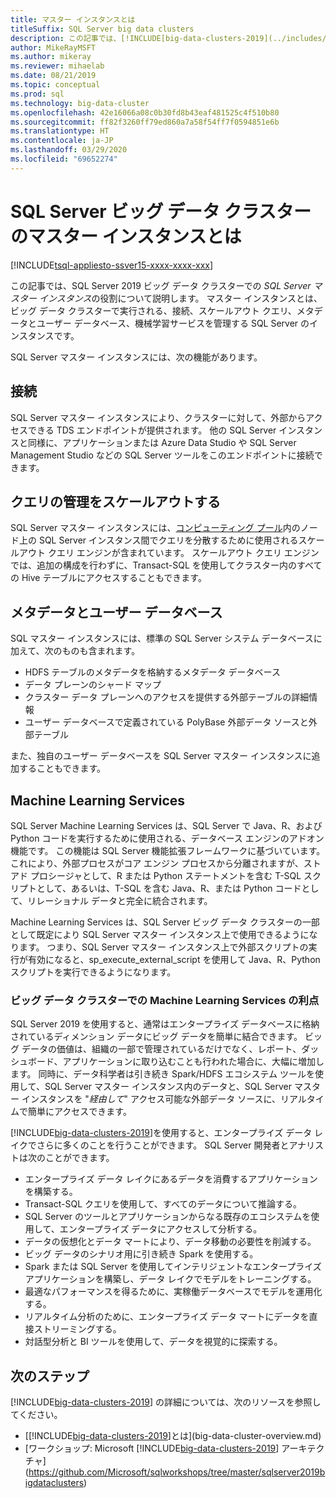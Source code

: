 ```yaml
---
title: マスター インスタンスとは
titleSuffix: SQL Server big data clusters
description: この記事では、[!INCLUDE[big-data-clusters-2019](../includes/ssbigdataclusters-ver15.md)]の SQL Server マスター インスタンスについて説明します。
author: MikeRayMSFT
ms.author: mikeray
ms.reviewer: mihaelab
ms.date: 08/21/2019
ms.topic: conceptual
ms.prod: sql
ms.technology: big-data-cluster
ms.openlocfilehash: 42e16066a08c0b30fd8b43eaf481525c4f510b80
ms.sourcegitcommit: ff82f3260ff79ed860a7a58f54ff7f0594851e6b
ms.translationtype: HT
ms.contentlocale: ja-JP
ms.lasthandoff: 03/29/2020
ms.locfileid: "69652274"
---
```

# <a name="what-is-the-master-instance-in-a-sql-server-big-data-cluster"></a>SQL Server ビッグ データ クラスターのマスター インスタンスとは

[!INCLUDE[tsql-appliesto-ssver15-xxxx-xxxx-xxx](../includes/tsql-appliesto-ssver15-xxxx-xxxx-xxx.md)]

この記事では、SQL Server 2019 ビッグ データ クラスターでの *SQL Server マスター インスタンス*の役割について説明します。 マスター インスタンスとは、ビッグ データ クラスターで実行される、接続、スケールアウト クエリ、メタデータとユーザー データベース、機械学習サービスを管理する SQL Server のインスタンスです。

SQL Server マスター インスタンスには、次の機能があります。

## <a name="connectivity"></a>接続

SQL Server マスター インスタンスにより、クラスターに対して、外部からアクセスできる TDS エンドポイントが提供されます。 他の SQL Server インスタンスと同様に、アプリケーションまたは Azure Data Studio や SQL Server Management Studio などの SQL Server ツールをこのエンドポイントに接続できます。

## <a name="scale-out-query-management"></a>クエリの管理をスケールアウトする

SQL Server マスター インスタンスには、[コンピューティング プール](concept-compute-pool.md)内のノード上の SQL Server インスタンス間でクエリを分散するために使用されるスケールアウト クエリ エンジンが含まれています。 スケールアウト クエリ エンジンでは、追加の構成を行わずに、Transact-SQL を使用してクラスター内のすべての Hive テーブルにアクセスすることもできます。

## <a name="metadata-and-user-databases"></a>メタデータとユーザー データベース

SQL マスター インスタンスには、標準の SQL Server システム データベースに加えて、次のものも含まれます。

- HDFS テーブルのメタデータを格納するメタデータ データベース
- データ プレーンのシャード マップ
- クラスター データ プレーンへのアクセスを提供する外部テーブルの詳細情報
- ユーザー データベースで定義されている PolyBase 外部データ ソースと外部テーブル

また、独自のユーザー データベースを SQL Server マスター インスタンスに追加することもできます。

## <a name="machine-learning-services"></a>Machine Learning Services

SQL Server Machine Learning Services は、SQL Server で Java、R、および Python コードを実行するために使用される、データベース エンジンのアドオン機能です。 この機能は SQL Server 機能拡張フレームワークに基づいています。これにより、外部プロセスがコア エンジン プロセスから分離されますが、ストアド プロシージャとして、R または Python ステートメントを含む T-SQL スクリプトとして、あるいは、T-SQL を含む Java、R、または Python コードとして、リレーショナル データと完全に統合されます。

Machine Learning Services は、SQL Server ビッグ データ クラスターの一部として既定により SQL Server マスター インスタンス上で使用できるようになります。 つまり、SQL Server マスター インスタンス上で外部スクリプトの実行が有効になると、sp_execute_external_script を使用して Java、R、Python スクリプトを実行できるようになります。

### <a name="advantages-of-machine-learning-services-in-a-big-data-cluster"></a>ビッグ データ クラスターでの Machine Learning Services の利点

SQL Server 2019 を使用すると、通常はエンタープライズ データベースに格納されているディメンション データにビッグ データを簡単に結合できます。 ビッグ データの価値は、組織の一部で管理されているだけでなく、レポート、ダッシュボード、アプリケーションに取り込むことも行われた場合に、大幅に増加します。 同時に、データ科学者は引き続き Spark/HDFS エコシステム ツールを使用して、SQL Server マスター インスタンス内のデータと、SQL Server マスター インスタンスを "_経由して_" アクセス可能な外部データ ソースに、リアルタイムで簡単にアクセスできます。

[!INCLUDE[big-data-clusters-2019](../includes/ssbigdataclusters-ver15.md)]を使用すると、エンタープライズ データ レイクでさらに多くのことを行うことができます。 SQL Server 開発者とアナリストは次のことができます。

* エンタープライズ データ レイクにあるデータを消費するアプリケーションを構築する。
* Transact-SQL クエリを使用して、すべてのデータについて推論する。
* SQL Server のツールとアプリケーションからなる既存のエコシステムを使用して、エンタープライズ データにアクセスして分析する。
* データの仮想化とデータ マートにより、データ移動の必要性を削減する。
* ビッグ データのシナリオ用に引き続き Spark を使用する。
* Spark または SQL Server を使用してインテリジェントなエンタープライズ アプリケーションを構築し、データ レイクでモデルをトレーニングする。
* 最適なパフォーマンスを得るために、実稼働データベースでモデルを運用化する。
* リアルタイム分析のために、エンタープライズ データ マートにデータを直接ストリーミングする。
* 対話型分析と BI ツールを使用して、データを視覚的に探索する。

## <a name="next-steps"></a>次のステップ

[!INCLUDE[big-data-clusters-2019](../includes/ssbigdataclusters-ss-nover.md)] の詳細については、次のリソースを参照してください。

- [[!INCLUDE[big-data-clusters-2019](../includes/ssbigdataclusters-ver15.md)]とは](big-data-cluster-overview.md)
- [ワークショップ: Microsoft [!INCLUDE[big-data-clusters-2019](../includes/ssbigdataclusters-ss-nover.md)] アーキテクチャ](https://github.com/Microsoft/sqlworkshops/tree/master/sqlserver2019bigdataclusters)
